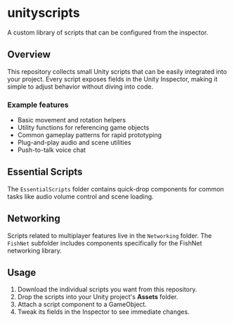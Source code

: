 # unityscripts
A custom library of scripts that can be configured from the inspector.

## Overview
This repository collects small Unity scripts that can be easily integrated into your project. Every script exposes fields in the Unity Inspector, making it simple to adjust behavior without diving into code.

### Example features
- Basic movement and rotation helpers
- Utility functions for referencing game objects
- Common gameplay patterns for rapid prototyping
- Plug-and-play audio and scene utilities
- Push-to-talk voice chat
## Essential Scripts
The `EssentialScripts` folder contains quick-drop components for common tasks like audio volume control and scene loading.

## Networking
Scripts related to multiplayer features live in the `Networking` folder. The `FishNet` subfolder includes components specifically for the FishNet networking library.

## Usage
1. Download the individual scripts you want from this repository.
2. Drop the scripts into your Unity project's **Assets** folder.
3. Attach a script component to a GameObject.
4. Tweak its fields in the Inspector to see immediate changes.

